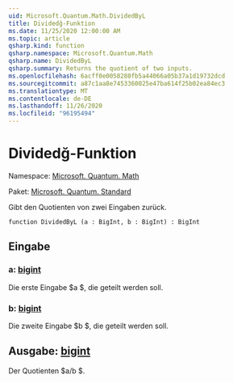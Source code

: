 ```yaml
---
uid: Microsoft.Quantum.Math.DividedByL
title: Dividedğ-Funktion
ms.date: 11/25/2020 12:00:00 AM
ms.topic: article
qsharp.kind: function
qsharp.namespace: Microsoft.Quantum.Math
qsharp.name: DividedByL
qsharp.summary: Returns the quotient of two inputs.
ms.openlocfilehash: 6acff0e0058280fb5a44066a05b37a1d19732dcd
ms.sourcegitcommit: a87c1aa8e7453360025e47ba614f25b02ea84ec3
ms.translationtype: MT
ms.contentlocale: de-DE
ms.lasthandoff: 11/26/2020
ms.locfileid: "96195494"
---
```

# <a name="dividedbyl-function"></a>Dividedğ-Funktion

Namespace: [Microsoft. Quantum. Math](xref:Microsoft.Quantum.Math)

Paket: [Microsoft. Quantum. Standard](https://nuget.org/packages/Microsoft.Quantum.Standard)


Gibt den Quotienten von zwei Eingaben zurück.

```qsharp
function DividedByL (a : BigInt, b : BigInt) : BigInt
```


## <a name="input"></a>Eingabe

### <a name="a--bigint"></a>a: [bigint](xref:microsoft.quantum.lang-ref.bigint)

Die erste Eingabe $a $, die geteilt werden soll.


### <a name="b--bigint"></a>b: [bigint](xref:microsoft.quantum.lang-ref.bigint)

Die zweite Eingabe $b $, die geteilt werden soll.



## <a name="output--bigint"></a>Ausgabe: [bigint](xref:microsoft.quantum.lang-ref.bigint)

Der Quotienten $a/b $.
